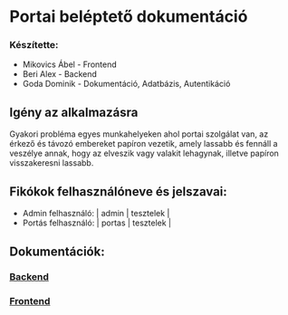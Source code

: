 # Portai beléptető dokumentáció
### Készítette:

* Mikovics Ábel - Frontend
* Beri Alex - Backend
* Goda Dominik - Dokumentáció, Adatbázis, Autentikáció

## Igény az alkalmazásra
Gyakori probléma egyes munkahelyeken ahol portai szolgálat van, az érkező és távozó
embereket papíron vezetik, amely lassabb és fennáll a veszélye annak,
hogy az elveszik vagy valakit lehagynak, illetve papíron visszakeresni lassabb.

## Fikókok felhasználóneve és jelszavai:
* Admin felhasználó: | admin | tesztelek |
* Portás felhasználó: | portas | tesztelek |

## Dokumentációk:
### [Backend](/documentation/backend/main.md) <br>
### [Frontend](/documentation/frontend/main.md) <br>
